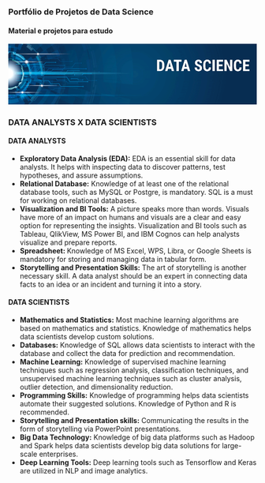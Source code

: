 <h3>Portfólio de Projetos de Data Science</h3>
<h4>Material e projetos para estudo</h4>
<img src='/images/banner.png'>

<h3> DATA ANALYSTS X DATA SCIENTISTS </h3>

  <h4>DATA ANALYSTS</h4>
<ul>
  <li><b>Exploratory Data Analysis (EDA):</b> EDA is an essential skill for data analysts. It
  helps with inspecting data to discover patterns, test hypotheses, and assure
  assumptions.</li>
  <li><b>Relational Database:</b> Knowledge of at least one of the relational database tools,
  such as MySQL or Postgre, is mandatory. SQL is a must for working on relational
  databases.</li>
  <li><b>Visualization and BI Tools:</b> A picture speaks more than words. Visuals have
  more of an impact on humans and visuals are a clear and easy option for
  representing the insights. Visualization and BI tools such as Tableau, QlikView,
  MS Power BI, and IBM Cognos can help analysts visualize and prepare reports.</li>
  <li><b>Spreadsheet: </b>Knowledge of MS Excel, WPS, Libra, or Google Sheets is
  mandatory for storing and managing data in tabular form.</li>
  <li><b>Storytelling and Presentation Skills:</b> The art of storytelling is another necessary
  skill. A data analyst should be an expert in connecting data facts to an idea or an
  incident and turning it into a story.</li>
</ul>
  <h4>DATA SCIENTISTS</h4>
  <ul>
  <li><b>Mathematics and Statistics:</b> Most machine learning algorithms are based on
  mathematics and statistics. Knowledge of mathematics helps data scientists
  develop custom solutions.</li>
  <li><b>Databases:</b> Knowledge of SQL allows data scientists to interact with the database
  and collect the data for prediction and recommendation.</li>
  <li><b>Machine Learning:</b> Knowledge of supervised machine learning techniques such
  as regression analysis, classification techniques, and unsupervised machine
  learning techniques such as cluster analysis, outlier detection, and
  dimensionality reduction.</li>
  <li><b>Programming Skills:</b> Knowledge of programming helps data scientists automate
  their suggested solutions. Knowledge of Python and R is recommended.</li>
  <li><b>Storytelling and Presentation skills:</b> Communicating the results in the form of
  storytelling via PowerPoint presentations.</li>
  <li><b>Big Data Technology:</b> Knowledge of big data platforms such as Hadoop and
  Spark helps data scientists develop big data solutions for large-scale enterprises.</li>
  <li><b>Deep Learning Tools:</b> Deep learning tools such as Tensorflow and Keras are
  utilized in NLP and image analytics.</li>
</ul>
